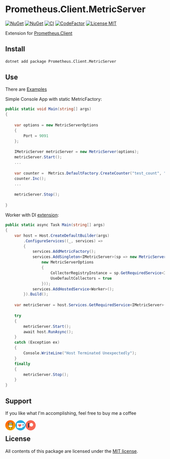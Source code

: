 [bmac]: https://www.buymeacoffee.com/phnx47
[ko-fi]: https://ko-fi.com/phnx47
[patreon]: https://www.patreon.com/phnx47

# Prometheus.Client.MetricServer

[![NuGet](https://img.shields.io/nuget/v/Prometheus.Client.MetricServer.svg)](https://www.nuget.org/packages/Prometheus.Client.MetricServer)
[![NuGet](https://img.shields.io/nuget/dt/Prometheus.Client.MetricServer.svg)](https://www.nuget.org/packages/Prometheus.Client.MetricServer)
[![CI](https://img.shields.io/github/workflow/status/prom-client-net/prom-client-metricserver/%F0%9F%92%BF%20CI%20Master?label=CI&logo=github)](https://github.com/prom-client-net/prom-client-metricserver/actions/workflows/master.yml)
[![CodeFactor](https://www.codefactor.io/repository/github/prom-client-net/prom-client-metricserver/badge)](https://www.codefactor.io/repository/github/prom-client-net/prom-client-metricserver)
[![License MIT](https://img.shields.io/badge/license-MIT-green.svg)](https://opensource.org/licenses/MIT)

Extension for [Prometheus.Client](https://github.com/prom-client-net/prom-client)

## Install

```sh
dotnet add package Prometheus.Client.MetricServer
```

## Use

There are [Examples](https://github.com/prom-client-net/prom-examples/tree/master/MetricServer)

Simple Console App with static MetricFactory:

```c#
public static void Main(string[] args)
{

    var options = new MetricServerOptions
    {
        Port = 9091                
    };
            
    IMetricServer metricServer = new MetricServer(options);
    metricServer.Start();
    ...
    
    var counter =  Metrics.DefaultFactory.CreateCounter("test_count", "helptext");
    counter.Inc();
    ...     
    
    metricServer.Stop();

}

```

Worker with DI [extension](https://github.com/prom-client-net/prom-client-dependencyinjection):

```c#
public static async Task Main(string[] args)
{
    var host = Host.CreateDefaultBuilder(args)
        .ConfigureServices((_, services) =>
        {
            services.AddMetricFactory();
            services.AddSingleton<IMetricServer>(sp => new MetricServer(
                new MetricServerOptions
                {
                    CollectorRegistryInstance = sp.GetRequiredService<ICollectorRegistry>(),
                    UseDefaultCollectors = true
                }));
            services.AddHostedService<Worker>();
        }).Build();

    var metricServer = host.Services.GetRequiredService<IMetricServer>();

    try
    {
        metricServer.Start();
        await host.RunAsync();
    }
    catch (Exception ex)
    {
        Console.WriteLine("Host Terminated Unexpectedly");
    }
    finally
    {
        metricServer.Stop();
    }
}

```

## Support

If you like what I'm accomplishing, feel free to buy me a coffee

[<img align="left" alt="phnx47 | Buy Me a Coffe" width="32px" src="https://raw.githubusercontent.com/phnx47/files/master/button-sponsors/bmac0.png" />][bmac]
[<img align="left" alt="phnx47 | Kofi" width="32px" src="https://raw.githubusercontent.com/phnx47/files/master/button-sponsors/kofi0.png" />][ko-fi]
[<img align="left" alt="phnx47 | Patreon" width="32px" src="https://raw.githubusercontent.com/phnx47/files/master/button-sponsors/patreon0.png" />][patreon]

&nbsp;

## License

All contents of this package are licensed under the [MIT license](https://opensource.org/licenses/MIT).
